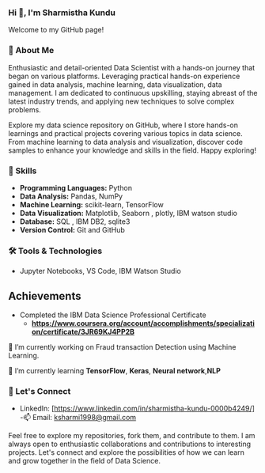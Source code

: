 ### Hi 👋, I'm Sharmistha Kundu
   Welcome to my GitHub page!
### 🚀 About Me
Enthusiastic and detail-oriented Data Scientist with a hands-on journey that began on various platforms. Leveraging practical hands-on experience gained in data analysis, machine learning, data visualization, data management. I am dedicated to continuous upskilling, staying abreast of the latest industry trends, and applying new techniques to solve complex problems.

Explore my data science repository on GitHub, where I store hands-on learnings and practical projects covering various topics in data science. From machine learning to data analysis and visualization, discover code samples to enhance your knowledge and skills in the field. Happy exploring! 

### 💼 Skills
- **Programming Languages:** Python
- **Data Analysis:** Pandas, NumPy
- **Machine Learning:** scikit-learn, TensorFlow
- **Data Visualization:** Matplotlib, Seaborn , plotly, IBM watson studio
- **Database:** SQL , IBM DB2, sqlite3
- **Version Control:** Git and GitHub

### 🛠️ Tools & Technologies
- Jupyter Notebooks, VS Code, IBM Watson Studio
  
## Achievements
- Completed the IBM Data Science Professional Certificate
     - **https://www.coursera.org/account/accomplishments/specialization/certificate/3JR69KJ4PP2B**

🔭 I’m currently working on Fraud transaction Detection using Machine Learning.

🌱 I’m currently learning **TensorFlow**, <b>Keras</b>, **Neural network**,**NLP**

### 🤝 Let's Connect
- LinkedIn: [https://www.linkedin.com/in/sharmistha-kundu-0000b4249/]
-📫 Email: ksharmi1998@gmail.com

Feel free to explore my repositories, fork them, and contribute to them. I am always open to enthusiastic collaborations and contributions to interesting projects. Let's connect and explore the possibilities of how we can learn and grow together in the field of Data Science.
